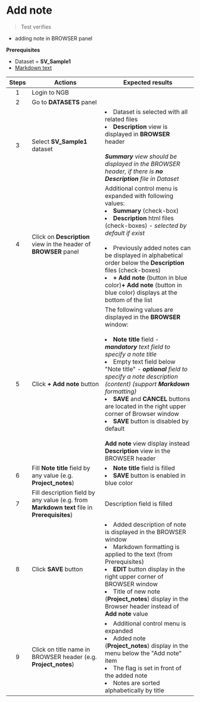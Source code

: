 # Add note

> Test verifies

- adding note in BROWSER panel

**Prerequisites**

- Dataset = **SV_Sample1**
- [Markdown text](Note_data/Markdown_example.md) 


| Steps | Actions| Expected results|                                            
| :-----: | ---- | ---- |
|   1   | Login to NGB||
|   2   | Go to **DATASETS** panel||
|   3   | Select **SV_Sample1** dataset| <li> Dataset is selected with all related files <li>**Description** view is displayed in **BROWSER** header <br><br> ***Summary** view should be displayed in the BROWSER header, if there is **no Description** file in Dataset*|
|   4   | Click on **Description** view in the header of **BROWSER** panel | Additional control menu is expanded with following values:<li>**Summary** (check-box) <li>**Description** html files (check-boxes) - *selected by default if exist*<br><br><li>Previously added notes can be displayed in alphabetical order below the **Description** files (check-boxes) <li> **+ Add note** (button in blue color)**+ Add note** (button in blue color) displays at the bottom of the list|                                                                     
|   5   | Click **+ Add note** button| The following values are displayed in the **BROWSER** window:<br><br><li> **Note title** field - ***mandatory** text field to specify a note title* <li> Empty text field below "Note title" - ***optional** field to specify a note description (content) (support **Markdown** formatting)* <li> **SAVE** and **CANCEL** buttons are located in the right upper corner of Browser window <li> **SAVE** button is disabled by default <br><br>**Add note** view display instead **Description** view in the BROWSER header |
|   6   | Fill **Note title** field by any value (e.g. **Project_notes**)| <li>**Note title** field is filled <li> **SAVE** button is enabled in blue color|
|   7   | Fill description field by any value (e.g. from  **Markdown text** file in **Prerequisites**)| Description field is filled |                                     
|   8   | Click **SAVE** button| <li>Added description of note is displayed in the BROWSER window <li> Markdown formatting is applied to the text (from Prerequisites)<li> **EDIT** button display in the right upper corner of BROWSER window <li>Title of new note (**Project_notes**) display in the Browser header instead of **Add note** value|                                                                                                                          
|   9   | Click on title name in BROWSER header (e.g. **Project_notes**)|  <li> Additional control menu is expanded  <li> Added note (**Project_notes**) display in the menu below the "Add note" item <li> The flag is set in front of the added note <li> Notes are sorted alphabetically by title|                                                                                                                                                                                                                                                                                                                                                                                                                                                                                       

